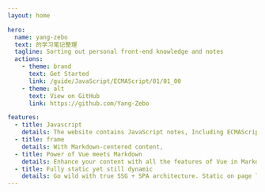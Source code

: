 ```yaml
---
layout: home

hero:
  name: yang-zebo
  text: 的学习笔记整理
  tagline: Sorting out personal front-end knowledge and notes
  actions:
    - theme: brand
      text: Get Started
      link: /guide/JavaScript/ECMAScript/01/01_00
    - theme: alt
      text: View on GitHub
      link: https://github.com/Yang-Zebo

features:
  - title: Javascript
    details: The website contains JavaScript notes, Including ECMAScript syntax, document object model and browser object model note collation.
  - title: frame
    details: With Markdown-centered content,
  - title: Power of Vue meets Markdown
    details: Enhance your content with all the features of Vue in Markdown, while being able to customize your site with Vue.
  - title: Fully static yet still dynamic
    details: Go wild with true SSG + SPA architecture. Static on page load, but engage users with 100% interactivity from there.
---
```

